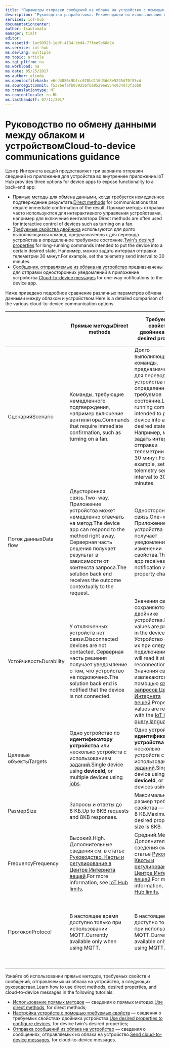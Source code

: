 ```yaml
---
title: "Параметры отправки сообщений из облака на устройство с помощью Центра Интернета вещей Azure | Документация Майкрософт"
description: "Руководство разработчика. Рекомендации по использованию прямых методов, требуемых свойств двойника устройства и сообщений, отправляемых из облака на устройство, для обмена данными между облаком и устройством."
services: iot-hub
documentationcenter: 
author: fsautomata
manager: timlt
editor: 
ms.assetid: 1ac90923-1edf-4134-bbd4-77fee9b68d24
ms.service: iot-hub
ms.devlang: multiple
ms.topic: article
ms.tgt_pltfrm: na
ms.workload: na
ms.date: 05/25/2017
ms.author: elioda
ms.openlocfilehash: e6cd4880c9bfcc670bd116d3dd8e5245d70f85cd
ms.sourcegitcommit: f537befafb079256fba0529ee554c034d73f36b0
ms.translationtype: MT
ms.contentlocale: ru-RU
ms.lasthandoff: 07/11/2017
---
```

# <a name="cloud-to-device-communications-guidance"></a><span data-ttu-id="8066e-103">Руководство по обмену данными между облаком и устройством</span><span class="sxs-lookup"><span data-stu-id="8066e-103">Cloud-to-device communications guidance</span></span>
<span data-ttu-id="8066e-104">Центр Интернета вещей предоставляет три варианта отправки сведений из приложения для устройства во внутреннее приложение.</span><span class="sxs-lookup"><span data-stu-id="8066e-104">IoT Hub provides three options for device apps to expose functionality to a back-end app:</span></span>

* <span data-ttu-id="8066e-105">[Прямые методы][lnk-methods] для обмена данными, когда требуется немедленное подтверждение результата.</span><span class="sxs-lookup"><span data-stu-id="8066e-105">[Direct methods][lnk-methods] for communications that require immediate confirmation of the result.</span></span> <span data-ttu-id="8066e-106">Прямые методы отправки часто используются для интерактивного управления устройствами, например для включения вентилятора.</span><span class="sxs-lookup"><span data-stu-id="8066e-106">Direct methods are often used for interactive control of devices such as turning on a fan.</span></span>
* <span data-ttu-id="8066e-107">[Требуемые свойства двойника][lnk-twins] используются для долго выполняющихся команд, предназначенных для перевода устройства в определенное требуемое состояние.</span><span class="sxs-lookup"><span data-stu-id="8066e-107">[Twin's desired properties][lnk-twins] for long-running commands intended to put the device into a certain desired state.</span></span> <span data-ttu-id="8066e-108">Например, можно задать интервал отправки телеметрии 30 минут.</span><span class="sxs-lookup"><span data-stu-id="8066e-108">For example, set the telemetry send interval to 30 minutes.</span></span>
* <span data-ttu-id="8066e-109">[Сообщения, отправляемые из облака на устройство][lnk-c2d] предназначены для отправки односторонних уведомлений в приложение устройства.</span><span class="sxs-lookup"><span data-stu-id="8066e-109">[Cloud-to-device messages][lnk-c2d] for one-way notifications to the device app.</span></span>

<span data-ttu-id="8066e-110">Ниже приведено подробное сравнение различных параметров обмена данными между облаком и устройством.</span><span class="sxs-lookup"><span data-stu-id="8066e-110">Here is a detailed comparison of the various cloud-to-device communication options.</span></span>

|  | <span data-ttu-id="8066e-111">Прямые методы</span><span class="sxs-lookup"><span data-stu-id="8066e-111">Direct methods</span></span> | <span data-ttu-id="8066e-112">Требуемые свойства двойника</span><span class="sxs-lookup"><span data-stu-id="8066e-112">Twin's desired properties</span></span> | <span data-ttu-id="8066e-113">Получение сообщений из облака на устройство</span><span class="sxs-lookup"><span data-stu-id="8066e-113">Cloud-to-device messages</span></span> |
| ---- | ------- | ---------- | ---- |
| <span data-ttu-id="8066e-114">Сценарий</span><span class="sxs-lookup"><span data-stu-id="8066e-114">Scenario</span></span> | <span data-ttu-id="8066e-115">Команды, требующие немедленного подтверждения, например включение вентилятора.</span><span class="sxs-lookup"><span data-stu-id="8066e-115">Commands that require immediate confirmation, such as turning on a fan.</span></span> | <span data-ttu-id="8066e-116">Долго выполняющиеся команды, предназначенные для перевода устройства в определенное требуемое состояние.</span><span class="sxs-lookup"><span data-stu-id="8066e-116">Long-running commands intended to put the device into a certain desired state.</span></span> <span data-ttu-id="8066e-117">Например, можно задать интервал отправки телеметрии 30 минут.</span><span class="sxs-lookup"><span data-stu-id="8066e-117">For example, set the telemetry send interval to 30 minutes.</span></span> | <span data-ttu-id="8066e-118">Односторонние уведомления, отправляемые в приложение устройства.</span><span class="sxs-lookup"><span data-stu-id="8066e-118">One-way notifications to the device app.</span></span> |
| <span data-ttu-id="8066e-119">Поток данных</span><span class="sxs-lookup"><span data-stu-id="8066e-119">Data flow</span></span> | <span data-ttu-id="8066e-120">Двусторонняя связь.</span><span class="sxs-lookup"><span data-stu-id="8066e-120">Two-way.</span></span> <span data-ttu-id="8066e-121">Приложение устройства может немедленно отвечать на метод.</span><span class="sxs-lookup"><span data-stu-id="8066e-121">The device app can respond to the method right away.</span></span> <span data-ttu-id="8066e-122">Серверная часть решения получает результат в зависимости от контекста запроса.</span><span class="sxs-lookup"><span data-stu-id="8066e-122">The solution back end receives the outcome contextually to the request.</span></span> | <span data-ttu-id="8066e-123">Односторонняя связь.</span><span class="sxs-lookup"><span data-stu-id="8066e-123">One-way.</span></span> <span data-ttu-id="8066e-124">Приложение устройства получает уведомление при изменении свойства.</span><span class="sxs-lookup"><span data-stu-id="8066e-124">The device app receives a notification with the property change.</span></span> | <span data-ttu-id="8066e-125">Односторонняя связь.</span><span class="sxs-lookup"><span data-stu-id="8066e-125">One-way.</span></span> <span data-ttu-id="8066e-126">Приложение устройства получает сообщение.</span><span class="sxs-lookup"><span data-stu-id="8066e-126">The device app receives the message</span></span>
| <span data-ttu-id="8066e-127">Устойчивость</span><span class="sxs-lookup"><span data-stu-id="8066e-127">Durability</span></span> | <span data-ttu-id="8066e-128">У отключенных устройств нет связи.</span><span class="sxs-lookup"><span data-stu-id="8066e-128">Disconnected devices are not contacted.</span></span> <span data-ttu-id="8066e-129">Серверная часть решения получает уведомление о том, что устройство не подключено.</span><span class="sxs-lookup"><span data-stu-id="8066e-129">The solution back end is notified that the device is not connected.</span></span> | <span data-ttu-id="8066e-130">Значения свойства сохраняются в двойнике устройства.</span><span class="sxs-lookup"><span data-stu-id="8066e-130">Property values are preserved in the device twin.</span></span> <span data-ttu-id="8066e-131">Устройство считает их при следующем подключении.</span><span class="sxs-lookup"><span data-stu-id="8066e-131">Device will read it at next reconnection.</span></span> <span data-ttu-id="8066e-132">Значения свойства извлекаются с помощью [языка запросов Центра Интернета вещей][lnk-query].</span><span class="sxs-lookup"><span data-stu-id="8066e-132">Property values are retrievable with the [IoT Hub query language][lnk-query].</span></span> | <span data-ttu-id="8066e-133">Сообщения могут храниться в Центре Интернета вещей до 48 часов.</span><span class="sxs-lookup"><span data-stu-id="8066e-133">Messages can be retained by IoT Hub for up to 48 hours.</span></span> |
| <span data-ttu-id="8066e-134">Целевые объекты</span><span class="sxs-lookup"><span data-stu-id="8066e-134">Targets</span></span> | <span data-ttu-id="8066e-135">Одно устройство по **идентификатору устройства** или несколько устройств с использованием [заданий][lnk-jobs].</span><span class="sxs-lookup"><span data-stu-id="8066e-135">Single device using **deviceId**, or multiple devices using [jobs][lnk-jobs].</span></span> | <span data-ttu-id="8066e-136">Одно устройство по **идентификатору устройства** или несколько устройств с использованием [заданий][lnk-jobs].</span><span class="sxs-lookup"><span data-stu-id="8066e-136">Single device using **deviceId**, or multiple devices using [jobs][lnk-jobs].</span></span> | <span data-ttu-id="8066e-137">Одно устройство по **идентификатору устройства**.</span><span class="sxs-lookup"><span data-stu-id="8066e-137">Single device by **deviceId**.</span></span> |
| <span data-ttu-id="8066e-138">Размер</span><span class="sxs-lookup"><span data-stu-id="8066e-138">Size</span></span> | <span data-ttu-id="8066e-139">Запросы и ответы до 8 КБ.</span><span class="sxs-lookup"><span data-stu-id="8066e-139">Up to 8KB requests and 8KB responses.</span></span> | <span data-ttu-id="8066e-140">Максимальный размер требуемого свойства — 8 КБ.</span><span class="sxs-lookup"><span data-stu-id="8066e-140">Maximum desired properties size is 8KB.</span></span> | <span data-ttu-id="8066e-141">Сообщения до 64 КБ.</span><span class="sxs-lookup"><span data-stu-id="8066e-141">Up to 64KB messages.</span></span> |
| <span data-ttu-id="8066e-142">Frequency</span><span class="sxs-lookup"><span data-stu-id="8066e-142">Frequency</span></span> | <span data-ttu-id="8066e-143">Высокий.</span><span class="sxs-lookup"><span data-stu-id="8066e-143">High.</span></span> <span data-ttu-id="8066e-144">Дополнительные сведения см. в статье [Руководство. Квоты и регулирование в Центре Интернета вещей][lnk-quotas].</span><span class="sxs-lookup"><span data-stu-id="8066e-144">For more information, see [IoT Hub limits][lnk-quotas].</span></span> | <span data-ttu-id="8066e-145">Средний.</span><span class="sxs-lookup"><span data-stu-id="8066e-145">Medium.</span></span> <span data-ttu-id="8066e-146">Дополнительные сведения см. в статье [Руководство. Квоты и регулирование в Центре Интернета вещей][lnk-quotas].</span><span class="sxs-lookup"><span data-stu-id="8066e-146">For more information, see [IoT Hub limits][lnk-quotas].</span></span> | <span data-ttu-id="8066e-147">Низкий.</span><span class="sxs-lookup"><span data-stu-id="8066e-147">Low.</span></span> <span data-ttu-id="8066e-148">Дополнительные сведения см. в статье [Руководство. Квоты и регулирование в Центре Интернета вещей][lnk-quotas].</span><span class="sxs-lookup"><span data-stu-id="8066e-148">For more information, see [IoT Hub limits][lnk-quotas].</span></span> |
| <span data-ttu-id="8066e-149">Протокол</span><span class="sxs-lookup"><span data-stu-id="8066e-149">Protocol</span></span> | <span data-ttu-id="8066e-150">В настоящее время доступно только при использовании MQTT.</span><span class="sxs-lookup"><span data-stu-id="8066e-150">Currently available only when using MQTT.</span></span> | <span data-ttu-id="8066e-151">В настоящее время доступно только при использовании MQTT.</span><span class="sxs-lookup"><span data-stu-id="8066e-151">Currently available only when using MQTT.</span></span> | <span data-ttu-id="8066e-152">Доступно при использовании всех протоколов.</span><span class="sxs-lookup"><span data-stu-id="8066e-152">Available on all protocols.</span></span> <span data-ttu-id="8066e-153">При использовании HTTP устройству необходимо выполнять опрос.</span><span class="sxs-lookup"><span data-stu-id="8066e-153">Device must poll when using HTTP.</span></span> |

<span data-ttu-id="8066e-154">Узнайте об использовании прямых методов, требуемых свойств и сообщений, отправляемых из облака на устройство, в следующих руководствах.</span><span class="sxs-lookup"><span data-stu-id="8066e-154">Learn how to use direct methods, desired properties, and cloud-to-device messages in the following tutorials:</span></span>

* <span data-ttu-id="8066e-155">[Использование прямых методов][lnk-methods-tutorial] — сведения о прямых методах.</span><span class="sxs-lookup"><span data-stu-id="8066e-155">[Use direct methods][lnk-methods-tutorial], for direct methods;</span></span>
* <span data-ttu-id="8066e-156">[Настройка устройств с помощью требуемых свойств][lnk-twin-properties] — сведения о требуемых свойствах двойника устройства.</span><span class="sxs-lookup"><span data-stu-id="8066e-156">[Use desired properties to configure devices][lnk-twin-properties], for device twin's desired properties;</span></span> 
* <span data-ttu-id="8066e-157">[Отправка сообщений из облака на устройство][lnk-c2d-tutorial] — сведения о сообщениях, отправляемых из облака на устройство.</span><span class="sxs-lookup"><span data-stu-id="8066e-157">[Send cloud-to-device messages][lnk-c2d-tutorial], for cloud-to-device messages.</span></span>

[lnk-twins]: iot-hub-devguide-device-twins.md
[lnk-quotas]: iot-hub-devguide-quotas-throttling.md
[lnk-query]: iot-hub-devguide-query-language.md
[lnk-jobs]: iot-hub-devguide-jobs.md
[lnk-c2d]: iot-hub-devguide-messages-c2d.md
[lnk-methods]: iot-hub-devguide-direct-methods.md
[lnk-methods-tutorial]: iot-hub-node-node-direct-methods.md
[lnk-twin-properties]: iot-hub-node-node-twin-how-to-configure.md
[lnk-c2d-tutorial]: iot-hub-node-node-c2d.md
